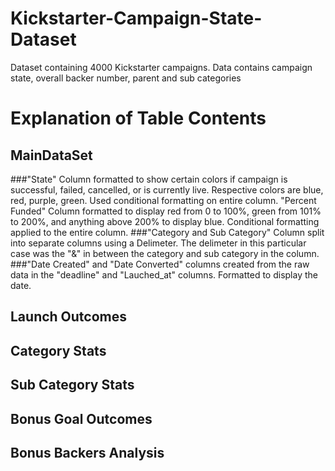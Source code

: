 # Kickstarter-Campaign-State-Dataset
Dataset containing 4000 Kickstarter campaigns. Data contains campaign state, overall backer number, parent and sub categories
# Explanation of Table Contents
## MainDataSet
###"State" Column formatted to show certain colors if campaign is successful, failed, cancelled, or is currently live. Respective colors are blue, red, purple, green.
Used conditional formatting on entire column. 
"Percent Funded" Column formatted to display red from 0 to 100%, green from 101% to 200%, and anything above 200% to display blue. Conditional formatting applied to the entire column.
###"Category and Sub Category" Column split into separate columns using a Delimeter.
The delimeter in this particular case was the "&" in between the category and sub category in the column. 
###"Date Created" and "Date Converted" columns created from the raw data in the "deadline" and "Lauched_at" columns. 
Formatted to display the date.
## Launch Outcomes
## Category Stats
## Sub Category Stats
## Bonus Goal Outcomes
## Bonus Backers Analysis
